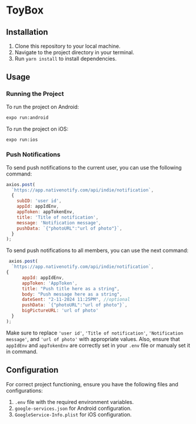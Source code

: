 # ToyBox

## Installation

1. Clone this repository to your local machine.
2. Navigate to the project directory in your terminal.
3. Run `yarn install` to install dependencies.

## Usage

### Running the Project

To run the project on Android:
```bash
expo run:android
```

To run the project on iOS:
```bash
expo run:ios
```

### Push Notifications

To send push notifications to the current user, you can use the following command:

```javascript
axios.post(
  `https://app.nativenotify.com/api/indie/notification`,
  {
    subID: 'user id',
    appId: appIdEnv,
    appToken: appTokenEnv,
    title: 'Title of notification',
    message: 'Notification message',
    pushData: `{"photoURL":"url of photo"}`,
  }
);
```
To send push notifications to all members, you can use the next command:
```javascript
 axios.post(
  `https://app.nativenotify.com/api/indie/notification`,
{
      appId: appIdEnv,
      appToken: 'AppToken',
      title: "Push title here as a string",
      body: "Push message here as a string",
      dateSent: "2-11-2024 11:25PM", //optional
      pushData: `{"photoURL":"url of photo"}`,
      bigPictureURL: 'url of photo'
  }
);
```

Make sure to replace `'user id'`, `'Title of notification'`, `'Notification message'`, and `'url of photo'` with appropriate values. Also, ensure that `appIdEnv` and `appTokenEnv` are correctly set in your `.env` file or manualy set it in command.

## Configuration

For correct project functioning, ensure you have the following files and configurations:

1. `.env` file with the required environment variables.
2. `google-services.json` for Android configuration.
3. `GoogleService-Info.plist` for iOS configuration.
